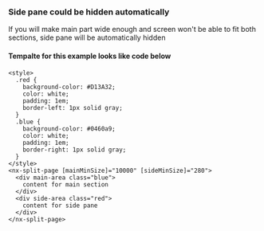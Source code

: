 ### Side pane could be hidden automatically

If you will make main part wide enough and screen won't be able to fit both sections, side pane will be automatically hidden

#### Tempalte for this example looks like code below

```
<style>
  .red {
    background-color: #D13A32;
    color: white;
    padding: 1em;
    border-left: 1px solid gray;
  }
  .blue {
    background-color: #0460a9;
    color: white;
    padding: 1em;
    border-right: 1px solid gray;
  }
</style>
<nx-split-page [mainMinSize]="10000" [sideMinSize]="280">
  <div main-area class="blue">
    content for main section
  </div>
  <div side-area class="red">
    content for side pane
  </div>
</nx-split-page>

```
